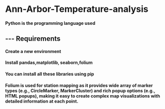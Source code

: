 # Ann-Arbor-Temperature-analysis
<h4> Python is the programming language used</h4>
<h2> --- Requirements</h2>
<h4>Create a new environment</h4>
<h4>Install pandas,matplotlib, seaborn,folium</h4>
<h4>You can install all these libraries using pip </h4>
<h4> Folium is used for station mapping as it provides wide array of marker types (e.g., CircleMarker, MarkerCluster) and rich popup options (e.g., HTML popups), making it easy to create complex map visualizations with detailed information at each point.  </h4>
